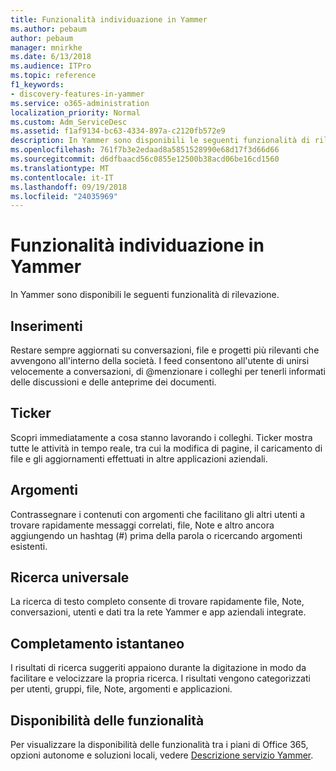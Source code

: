 ```yaml
---
title: Funzionalità individuazione in Yammer
ms.author: pebaum
author: pebaum
manager: mnirkhe
ms.date: 6/13/2018
ms.audience: ITPro
ms.topic: reference
f1_keywords:
- discovery-features-in-yammer
ms.service: o365-administration
localization_priority: Normal
ms.custom: Adm_ServiceDesc
ms.assetid: f1af9134-bc63-4334-897a-c2120fb572e9
description: In Yammer sono disponibili le seguenti funzionalità di rilevazione.
ms.openlocfilehash: 761f7b3e2edaad8a5851528990e68d17f3d66d66
ms.sourcegitcommit: d6dfbaacd56c0855e12500b38acd06be16cd1560
ms.translationtype: MT
ms.contentlocale: it-IT
ms.lasthandoff: 09/19/2018
ms.locfileid: "24035969"
---
```

# <a name="discovery-features-in-yammer"></a>Funzionalità individuazione in Yammer

In Yammer sono disponibili le seguenti funzionalità di rilevazione.
  
## <a name="feeds"></a>Inserimenti
<a name="bkmk_Feeds"> </a>

Restare sempre aggiornati su conversazioni, file e progetti più rilevanti che avvengono all'interno della società. I feed consentono all'utente di unirsi velocemente a conversazioni, di @menzionare i colleghi per tenerli informati delle discussioni e delle anteprime dei documenti.
  
## <a name="ticker"></a>Ticker
<a name="bkmk_Ticker"> </a>

Scopri immediatamente a cosa stanno lavorando i colleghi. Ticker mostra tutte le attività in tempo reale, tra cui la modifica di pagine, il caricamento di file e gli aggiornamenti effettuati in altre applicazioni aziendali.
  
## <a name="topics"></a>Argomenti
<a name="bkmk_Topics"> </a>

Contrassegnare i contenuti con argomenti che facilitano gli altri utenti a trovare rapidamente messaggi correlati, file, Note e altro ancora aggiungendo un hashtag (#) prima della parola o ricercando argomenti esistenti.
  
## <a name="universal-search"></a>Ricerca universale
<a name="bkmk_UniversalSearch"> </a>

La ricerca di testo completo consente di trovare rapidamente file, Note, conversazioni, utenti e dati tra la rete Yammer e app aziendali integrate.
  
## <a name="instant-type-ahead"></a>Completamento istantaneo
<a name="bkmk_InstantTypeAhead"> </a>

I risultati di ricerca suggeriti appaiono durante la digitazione in modo da facilitare e velocizzare la propria ricerca. I risultati vengono categorizzati per utenti, gruppi, file, Note, argomenti e applicazioni.
  
## <a name="feature-availability"></a>Disponibilità delle funzionalità
<a name="bkmk_InstantTypeAhead"> </a>

Per visualizzare la disponibilità delle funzionalità tra i piani di Office 365, opzioni autonome e soluzioni locali, vedere [Descrizione servizio Yammer](yammer-service-description.md).
  
  
